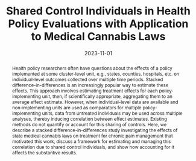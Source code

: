 ---
title: Shared Control Individuals in Health Policy Evaluations with Application to
  Medical Cannabis Laws

# Authors
# A YAML list of author names
# If you created a profile for a user (e.g. the default `admin` user at `content/authors/admin/`), 
# write the username (folder name) here, and it will be replaced with their full name and linked to their profile.
authors:
- admin
- Emma E. McGinty
- Kayla Tormohlen
- Ian Schmid
- Elizabeth A. Stuart

# Author notes (such as 'Equal Contribution')
# A YAML list of notes for each author in the above `authors` list
author_notes: []

date: '2023-11-01'

# Date to publish webpage (NOT necessarily Bibtex publication's date).
publishDate: '2023-12-01T19:51:06.839238Z'

# Publication type.
# A single CSL publication type but formatted as a YAML list (for Hugo requirements).
publication_types:
- preprint

# Publication name and optional abbreviated publication name.
publication: '*arXiv*'
publication_short: ''

doi: 10.48550/arXiv.2311.18093

abstract: Health policy researchers often have questions about the effects of a policy
  implemented at some cluster-level unit, e.g., states, counties, hospitals, etc.
  on individual-level outcomes collected over multiple time periods. Stacked difference-in-differences
  is an increasingly popular way to estimate these effects. This approach involves
  estimating treatment effects for each policy-implementing unit, then, if scientifically
  appropriate, aggregating them to an average effect estimate. However, when individual-level
  data are available and non-implementing units are used as comparators for multiple
  policy-implementing units, data from untreated individuals may be used across multiple
  analyses, thereby inducing correlation between effect estimates. Existing methods
  do not quantify or account for this sharing of controls. Here, we describe a stacked
  difference-in-differences study investigating the effects of state medical cannabis
  laws on treatment for chronic pain management that motivated this work, discuss
  a framework for estimating and managing this correlation due to shared control individuals,
  and show how accounting for it affects the substantive results.

# Summary. An optional shortened abstract.
summary: ''

tags:
- postdoc
- policy evaluation
- methodology

# Display this page in a list of Featured pages?
featured: false

# Links
url_pdf: ''
url_code: ''
url_dataset: ''
url_poster: ''
url_project: ''
url_slides: ''
url_source: ''
url_video: ''

# Custom links (uncomment lines below)
# links:
# - name: Custom Link
#   url: http://example.org

# Publication image
# Add an image named `featured.jpg/png` to your page's folder then add a caption below.
image:
  caption: ''
  focal_point: ''
  preview_only: false

# Associated Projects (optional).
#   Associate this publication with one or more of your projects.
#   Simply enter your project's folder or file name without extension.
#   E.g. `projects: ['internal-project']` links to `content/project/internal-project/index.md`.
#   Otherwise, set `projects: []`.
projects: []
links:
- name: arXiv
  url: https://arxiv.org/abs/2311.18093
  icon_pack: ai
  icon: arxiv
---